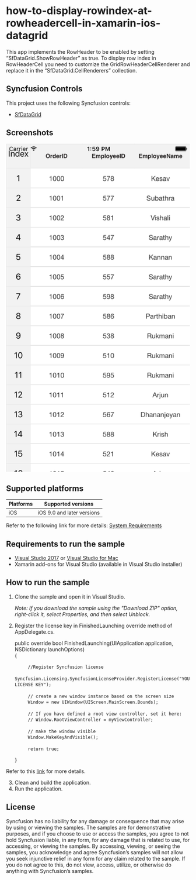 # how-to-display-rowindex-at-rowheadercell-in-xamarin-ios-datagrid

This app implements the RowHeader to be enabled by setting “SfDataGrid.ShowRowHeader” as true. To display row index in RowHeaderCell you need to customize the GridRowHeaderCellRenderer and replace it in the “SfDataGrid.CellRenderers” collection. 

## Syncfusion Controls

This project uses the following Syncfusion controls:

* [SfDataGrid](https://www.syncfusion.com/xamarin-ui-controls/datagrid)

## Screenshots

![RowHeader](DisplayRowIndex\DisplayRowIndex\Screenshots\SfDataGrid.png)


## Supported platforms

| Platforms | Supported versions |
| --------- | ------------------ |
| iOS | iOS 9.0 and later versions |

Refer to the following link for more details: 
[System Requirements](https://help.syncfusion.com/xamarin/installation-and-upgrade/system-requirements)

## Requirements to run the sample

* [Visual Studio 2017](https://visualstudio.microsoft.com/downloads/) or [Visual Studio for Mac](https://visualstudio.microsoft.com/vs/mac/)
* Xamarin add-ons for Visual Studio (available in Visual Studio installer)

## How to run the sample

1. Clone the sample and open it in Visual Studio.

   *Note: If you download the sample using the "Download ZIP" option, right-click it, select Properties, and then select Unblock.*

2. Register the license key in FinishedLaunching override method of AppDelegate.cs.

      public override bool FinishedLaunching(UIApplication application, NSDictionary launchOptions)      
      {  
      
      	    //Register Syncfusion license
      	    Syncfusion.Licensing.SyncfusionLicenseProvider.RegisterLicense("YOUR LICENSE KEY");
      
      	    // create a new window instance based on the screen size
      	    Window = new UIWindow(UIScreen.MainScreen.Bounds);
      
          	// If you have defined a root view controller, set it here:
      	    // Window.RootViewController = myViewController;
      
      	    // make the window visible
      	    Window.MakeKeyAndVisible();
      
      	    return true;        
      }

Refer to this [link](https://help.syncfusion.com/common/essential-studio/licensing/license-key#xamarinios) for more details.

3. Clean and build the application.
4. Run the application.

## License

Syncfusion has no liability for any damage or consequence that may arise by using or viewing the samples. The samples are for demonstrative purposes, and if you choose to use or access the samples, you agree to not hold Syncfusion liable, in any form, for any damage that is related to use, for accessing, or viewing the samples. By accessing, viewing, or seeing the samples, you acknowledge and agree Syncfusion’s samples will not allow you seek injunctive relief in any form for any claim related to the sample. If you do not agree to this, do not view, access, utilize, or otherwise do anything with Syncfusion’s samples.
